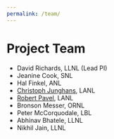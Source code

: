 ```yaml
---
permalink: /team/
---
```



# Project Team

* David Richards, LLNL (Lead PI)
* Jeanine Cook, SNL
* Hal Finkel, ANL
* [Christoph Junghans](https://github.com/junghans), LANL
* [Robert Pavel](https://github.com/rspavel), LANL
* Bronson Messer, ORNL
* Peter McCorquodale, LBL
* Abhinav Bhatele, LLNL
* Nikhil Jain, LLNL
